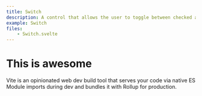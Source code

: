 ```yaml
---
title: Switch
description: A control that allows the user to toggle between checked and not checked.
example: Switch
files:
    - Switch.svelte
---
```


# This is awesome

Vite is an opinionated web dev build tool that serves your code via native ES Module imports during dev and bundles it with Rollup for production.